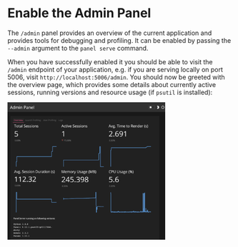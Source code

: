 # Enable the Admin Panel

The `/admin` panel provides an overview of the current application and provides tools for debugging and profiling. It can be enabled by passing the ``--admin`` argument to the `panel serve` command.

When you have successfully enabled it you should be able to visit the `/admin` endpoint of your application, e.g. if you are serving locally on port 5006, visit `http://localhost:5006/admin`. You should now be greeted with the overview page, which provides some details about currently active sessions, running versions and resource usage (if `psutil` is installed):

<img src="../../_static/admin_overview.png" width="70%"></img>
